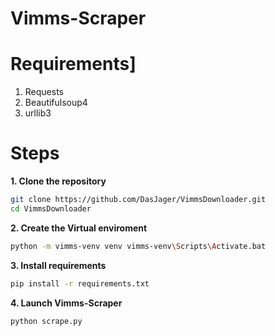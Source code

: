 # Vimms-Scraper

# Requirements]
1. Requests
2. Beautifulsoup4
3. urllib3

# Steps
**1. Clone the repository**
```bash
git clone https://github.com/DasJager/VimmsDownloader.git 
cd VimmsDownloader 
``` 
</code> </pre>

**2. Create the Virtual enviroment**
```bash
python -m vimms-venv venv vimms-venv\Scripts\Activate.bat 
```

**3. Install requirements**
```bash
pip install -r requirements.txt
```

**4. Launch Vimms-Scraper**
```bash
python scrape.py
```
